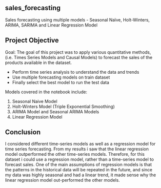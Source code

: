  ## sales_forecasting
Sales forecasting using multiple models - Seasonal Naïve, Holt-Winters, ARIMA, SARIMA and Linear Regression Model

## Project Objective
Goal: The goal of this project was to apply various quantitative methods, (i.e. Times Series Models and Causal Models) to forecast the sales of the products available in the dataset.

- Perform time series analysis to understand the data and trends
- Use multiple forecasting models on train dataset
- Finally select the best model to run the test data

Models covered in the notebook include:
1. Seasonal Naive Model
2. Holt-Winters Model (Triple Exponential Smoothing)
3. ARIMA Model and Seasonal ARIMA Models
4. Linear Regression Model

## Conclusion
I considered different time-series models as well as a regression model for time series forecasting. From my results i saw that the linear regression model outperformed the other time-series models. Therefore, for this dataset i could use a regression model, rather than a time-series model to forecast sales. One of the main assumptions of regression models is that the patterns in the historical data will be repeated in the future, and since my data was highly seasonal and had a linear trend, it made sense why the linear regression model out-performed the other models.